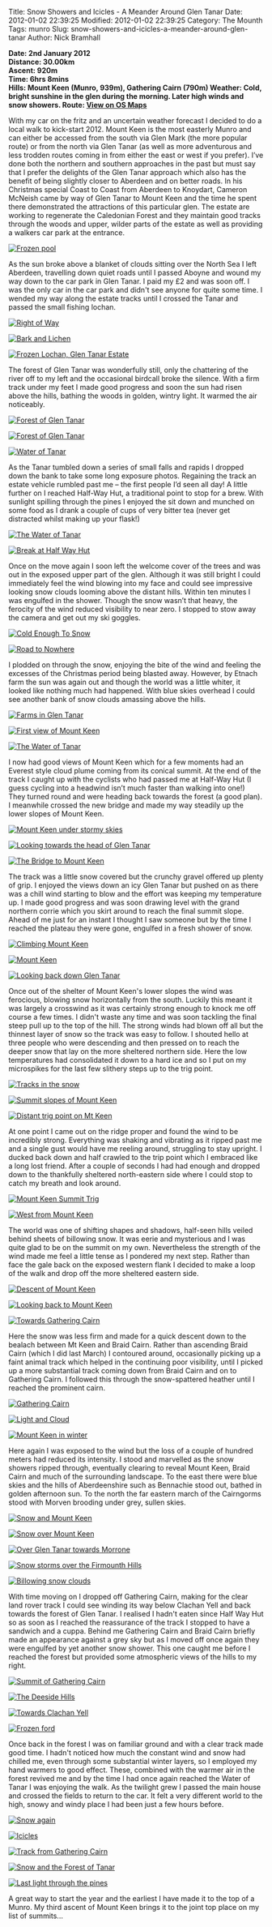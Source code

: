 Title: Snow Showers and Icicles - A Meander Around Glen Tanar
Date: 2012-01-02 22:39:25
Modified: 2012-01-02 22:39:25
Category: The Mounth
Tags: munro
Slug: snow-showers-and-icicles-a-meander-around-glen-tanar
Author: Nick Bramhall

**Date: 2nd January 2012  
Distance: 30.00km  
Ascent:  920m  
Time: 6hrs 8mins  
Hills: Mount Keen (Munro, 939m), Gathering Cairn (790m) 
Weather: Cold, bright sunshine in the glen during the morning. Later high winds and snow showers.
Route: [View on OS Maps](https://www.invertedworld.co.uk/trip/363)**



With my car on the fritz and an uncertain weather forecast I decided to do a local walk to kick-start 2012. Mount Keen is the most easterly Munro and can either be accessed from the south via Glen Mark (the more popular route) or from the north via Glen Tanar (as well as more adventurous and less trodden routes coming in from either the east or west if you prefer). I’ve done both the northern and southern approaches in the past but must say that I prefer the delights of the Glen Tanar approach which also has the benefit of being slightly closer to Aberdeen and on better roads. In his Christmas special Coast to Coast from Aberdeen to Knoydart, Cameron McNeish came by way of Glen Tanar to Mount Keen and the time he spent there demonstrated the attractions of this particular glen. The estate are working to regenerate the Caledonian Forest and they maintain good tracks through the woods and upper, wilder parts of the estate as well as providing a walkers car park at the entrance.

<!--more-->

[![Frozen pool](http://farm8.staticflickr.com/7153/6628180835_ec66a61213_b.jpg)](http://www.flickr.com/photos/53725815@N00/6628180835)



As the sun broke above a blanket of clouds sitting over the North Sea I left Aberdeen, travelling down quiet roads until I passed Aboyne and wound my way down to the car park in Glen Tanar. I paid my £2 and was soon off. I was the only car in the car park and didn't see anyone for quite some time. I wended my way along the estate tracks until I crossed the Tanar and passed the small fishing lochan.



[![Right of Way](http://farm8.staticflickr.com/7012/6628201683_19e1c6104c_b.jpg)](http://www.flickr.com/photos/53725815@N00/6628201683)



[![Bark and Lichen](http://farm8.staticflickr.com/7152/6628226119_523874f000_b.jpg)](http://www.flickr.com/photos/53725815@N00/6628226119)



[![Frozen Lochan, Glen Tanar Estate](http://farm8.staticflickr.com/7148/6628248555_4703592bfc_b.jpg)](http://www.flickr.com/photos/53725815@N00/6628248555)



The forest of Glen Tanar was wonderfully still, only the chattering of the river off to my left and the occasional birdcall broke the silence. With a firm track under my feet I made good progress and soon the sun had risen above the hills, bathing the woods in golden, wintry light. It warmed the air noticeably.



[![Forest of Glen Tanar](http://farm8.staticflickr.com/7166/6628641523_7afd3dd705_b.jpg)](http://www.flickr.com/photos/53725815@N00/6628641523)



[![Forest of Glen Tanar](http://farm8.staticflickr.com/7147/6628574919_5d6d3dfc78_b.jpg)](http://www.flickr.com/photos/53725815@N00/6628574919)



[![Water of Tanar](http://farm8.staticflickr.com/7156/6628670427_b7a3c2199b_b.jpg)](http://www.flickr.com/photos/53725815@N00/6628670427)



As the Tanar tumbled down a series of small falls and rapids I dropped down the bank to take some long exposure photos. Regaining the track an estate vehicle rumbled past me – the first people I’d seen all day! A little further on I reached Half-Way Hut, a traditional point to stop for a brew. With sunlight spilling through the pines I enjoyed the sit down and munched on some food as I drank a couple of cups of very bitter tea (never get distracted whilst making up your flask!)



[![The Water of Tanar](http://farm8.staticflickr.com/7019/6622704521_66cfdd25d5_b.jpg)](http://www.flickr.com/photos/53725815@N00/6622704521)



[![Break at Half Way Hut](http://farm8.staticflickr.com/7142/6628721937_194a23de1f_b.jpg)](http://www.flickr.com/photos/53725815@N00/6628721937)



Once on the move again I soon left the welcome cover of the trees and was out in the exposed upper part of the glen. Although it was still bright I could immediately feel the wind blowing into my face and could see impressive looking snow clouds looming above the distant hills. Within ten minutes I was engulfed in the shower. Though the snow wasn’t that heavy, the ferocity of the wind reduced visibility to near zero. I stopped to stow away the camera and get out my ski goggles.



[![Cold Enough To Snow](http://farm8.staticflickr.com/7034/6628760227_8e02e4cde1_b.jpg)](http://www.flickr.com/photos/53725815@N00/6628760227)



[![Road to Nowhere](http://farm8.staticflickr.com/7027/6628997289_120a33cb5e_b.jpg)](http://www.flickr.com/photos/53725815@N00/6628997289)



I plodded on through the snow, enjoying the bite of the wind and feeling the excesses of the Christmas period being blasted away. However, by Etnach farm the sun was again out and though the world was a little whiter, it looked like nothing much had happened. With blue skies overhead I could see another bank of snow clouds amassing above the hills.



[![Farms in Glen Tanar](http://farm8.staticflickr.com/7175/6629224651_8e49316382_b.jpg)](http://www.flickr.com/photos/53725815@N00/6629224651)



[![First view of Mount Keen](http://farm8.staticflickr.com/7144/6629198783_66acb2a2e8_b.jpg)](http://www.flickr.com/photos/53725815@N00/6629198783)



[![The Water of Tanar](http://farm8.staticflickr.com/7034/6629250201_d84694427f_b.jpg)](http://www.flickr.com/photos/53725815@N00/6629250201)



I now had good views of Mount Keen which for a few moments had an Everest style cloud plume coming from its conical summit. At the end of the track I caught up with the cyclists who had passed me at Half-Way Hut (I guess cycling into a headwind isn’t much faster than walking into one!) They turned round and were heading back towards the forest (a good plan). I meanwhile crossed the new bridge and made my way steadily up the lower slopes of Mount Keen.



[![Mount Keen under stormy skies](http://farm8.staticflickr.com/7017/6629267417_787a3dd783_b.jpg)](http://www.flickr.com/photos/53725815@N00/6629267417)



[![Looking towards the head of Glen Tanar](http://farm8.staticflickr.com/7030/6630334673_1d051ea346_b.jpg)](http://www.flickr.com/photos/53725815@N00/6630334673)



[![The Bridge to Mount Keen](http://farm8.staticflickr.com/7002/6630294943_40c0cbe529_b.jpg)](http://www.flickr.com/photos/53725815@N00/6630294943)



The track was a little snow covered but the crunchy gravel offered up plenty of grip. I enjoyed the views down an icy Glen Tanar but pushed on as there was a chill wind starting to blow and the effort was keeping my temperature up. I made good progress and was soon drawing level with the grand northern corrie which you skirt around to reach the final summit slope. Ahead of me just for an instant I thought I saw someone but by the time I reached the plateau they were gone, engulfed in a fresh shower of snow. 



[![Climbing Mount Keen](http://farm8.staticflickr.com/7170/6630407695_4de6834d81_b.jpg)](http://www.flickr.com/photos/53725815@N00/6630407695)



[![Mount Keen](http://farm8.staticflickr.com/7147/6630369183_6817658c56_b.jpg)](http://www.flickr.com/photos/53725815@N00/6630369183)



[![Looking back down Glen Tanar](http://farm8.staticflickr.com/7167/6630353863_af5d857701_b.jpg)](http://www.flickr.com/photos/53725815@N00/6630353863)



Once out of the shelter of Mount Keen's lower slopes the wind was ferocious, blowing snow horizontally from the south. Luckily this meant it was largely a crosswind as it was certainly strong enough to knock me off course a few times. I didn't waste any time and was soon tackling the final steep pull up to the top of the hill. The strong winds had blown off all but the thinnest layer of snow so the track was easy to follow. I shouted hello at three people who were descending and then pressed on to reach the deeper snow that lay on the more sheltered northern side. Here the low temperatures had consolidated it down to a hard ice and so I put on my microspikes for the last few slithery steps up to the trig point. 



[![Tracks in the snow](http://farm8.staticflickr.com/7019/6630428573_2c958bf576_b.jpg)](http://www.flickr.com/photos/53725815@N00/6630428573)



[![Summit slopes of Mount Keen](http://farm8.staticflickr.com/7003/6630472389_e0b13b5373_b.jpg)](http://www.flickr.com/photos/53725815@N00/6630472389)



[![Distant trig point on Mt Keen](http://farm8.staticflickr.com/7170/6630498643_7d312b5d49_b.jpg)](http://www.flickr.com/photos/53725815@N00/6630498643)



At one point I came out on the ridge proper and found the wind to be incredibly strong. Everything was shaking and vibrating as it ripped past me and a single gust would have me reeling around, struggling to stay upright. I ducked back down and half crawled to the trip point which I embraced like a long lost friend. After a couple of seconds I had had enough and dropped down to the thankfully sheltered north-eastern side where I could stop to catch my breath and look around.



[![Mount Keen Summit Trig](http://farm8.staticflickr.com/7170/6630523203_56e35b94f1_b.jpg)](http://www.flickr.com/photos/53725815@N00/6630523203)



[![West from Mount Keen](http://farm8.staticflickr.com/7017/6630548389_854acb7a34_b.jpg)](http://www.flickr.com/photos/53725815@N00/6630548389)



The world was one of shifting shapes and shadows, half-seen hills veiled behind sheets of billowing snow. It was eerie and mysterious and I was quite glad to be on the summit on my own. Nevertheless the strength of the wind made me feel a little tense as I pondered my next step. Rather than face the gale back on the exposed western flank I decided to make a loop of the walk and drop off the more sheltered eastern side.



[![Descent of Mount Keen](http://farm8.staticflickr.com/7006/6630572753_3121abd524_b.jpg)](http://www.flickr.com/photos/53725815@N00/6630572753)



[![Looking back to Mount Keen](http://farm8.staticflickr.com/7017/6630592327_a8195d886c_b.jpg)](http://www.flickr.com/photos/53725815@N00/6630592327)



[![Towards Gathering Cairn](http://farm8.staticflickr.com/7004/6630613619_01bbbf2850_b.jpg)](http://www.flickr.com/photos/53725815@N00/6630613619)



Here the snow was less firm and made for a quick descent down to the bealach between Mt Keen and Braid Cairn. Rather than ascending Braid Cairn (which I did last March) I contoured around, occasionally picking up a faint animal track which helped in the continuing poor visibility, until I picked up a more substantial track coming down from Braid Cairn and on to Gathering Cairn. I followed this through the snow-spattered heather until I reached the prominent cairn.



[![Gathering Cairn](http://farm8.staticflickr.com/7019/6636696195_94e5bb50d4_b.jpg)](http://www.flickr.com/photos/53725815@N00/6636696195)



[![Light and Cloud](http://farm8.staticflickr.com/7016/6636761573_24b7f0e1a5_b.jpg)](http://www.flickr.com/photos/53725815@N00/6636761573)



[![Mount Keen in winter](http://farm8.staticflickr.com/7174/6636819575_38a61326d3_b.jpg)](http://www.flickr.com/photos/53725815@N00/6636819575)



Here again I was exposed to the wind but the loss of a couple of hundred meters had reduced its intensity. I stood and marvelled as the snow showers ripped through, eventually clearing to reveal Mount Keen, Braid Cairn and much of the surrounding landscape. To the east there were blue skies and the hills of Aberdeenshire such as Bennachie stood out, bathed in golden afternoon sun. To the north the far eastern march of the Cairngorms stood with Morven brooding under grey, sullen skies.



[![Snow and Mount Keen](http://farm8.staticflickr.com/7016/6636923625_7ce5998a1d_b.jpg)](http://www.flickr.com/photos/53725815@N00/6636923625)



[![Snow over Mount Keen](http://farm8.staticflickr.com/7158/6636939335_80fea5f528_b.jpg)](http://www.flickr.com/photos/53725815@N00/6636939335)



[![Over Glen Tanar towards Morrone](http://farm8.staticflickr.com/7170/6636744725_5f9cb32e79_b.jpg)](http://www.flickr.com/photos/53725815@N00/6636744725)



[![Snow storms over the Firmounth Hills](http://farm8.staticflickr.com/7004/6636957461_7a4741e63a_b.jpg)](http://www.flickr.com/photos/53725815@N00/6636957461)



[![Billowing snow clouds](http://farm8.staticflickr.com/7170/6636799381_6ec32b1d3d_b.jpg)](http://www.flickr.com/photos/53725815@N00/6636799381)



With time moving on I dropped off Gathering Cairn, making for the clear land rover track I could see winding its way below Clachan Yell and back towards the forest of Glen Tanar. I realised I hadn't eaten since Half Way Hut so as soon as I reached the reassurance of the track I stopped to have a sandwich and a cuppa. Behind me Gathering Cairn and Braid Cairn briefly made an appearance against a grey sky but as I moved off once again they were engulfed by yet another snow shower. This one caught me before I reached the forest but provided some atmospheric views of the hills to my right.



[![Summit of Gathering Cairn](http://farm8.staticflickr.com/7173/6636982191_ec8398e36d_b.jpg)](http://www.flickr.com/photos/53725815@N00/6636982191)



[![The Deeside Hills](http://farm8.staticflickr.com/7170/6637100501_8e82cdd9a3_b.jpg)](http://www.flickr.com/photos/53725815@N00/6637100501)



[![Towards Clachan Yell](http://farm8.staticflickr.com/7014/6637060891_fa1718cd70_b.jpg)](http://www.flickr.com/photos/53725815@N00/6637060891)



[![Frozen ford](http://farm8.staticflickr.com/7010/6637117237_c86bb35386_b.jpg)](http://www.flickr.com/photos/53725815@N00/6637117237)



Once back in the forest I was on familiar ground and with a clear track made good time. I hadn't noticed how much the constant wind and snow had chilled me, even through some substantial winter layers, so I employed my hand warmers to good effect. These, combined with the warmer air in the forest revived me and by the time I had once again reached the Water of Tanar I was enjoying the walk. As the twilight grew I passed the main house and crossed the fields to return to the car. It felt a very different world to the high, snowy and windy place I had been just a few hours before.



[![Snow again](http://farm8.staticflickr.com/7010/6637147381_65bff00f24_b.jpg)](http://www.flickr.com/photos/53725815@N00/6637147381)



[![Icicles](http://farm8.staticflickr.com/7148/6637185653_bbebb45ee6_b.jpg)](http://www.flickr.com/photos/53725815@N00/6637185653)



[![Track from Gathering Cairn](http://farm8.staticflickr.com/7175/6637162907_7f7156f40f_b.jpg)](http://www.flickr.com/photos/53725815@N00/6637162907)



[![Snow and the Forest of Tanar](http://farm8.staticflickr.com/7167/6637224195_910fbe88af_b.jpg)](http://www.flickr.com/photos/53725815@N00/6637224195)



[![Last light through the pines](http://farm8.staticflickr.com/7161/6637264979_4ff071c8a1_b.jpg)](http://www.flickr.com/photos/53725815@N00/6637264979)



A great way to start the year and the earliest I have made it to the top of a Munro. My third ascent of Mount Keen brings it to the joint top place on my list of summits...
